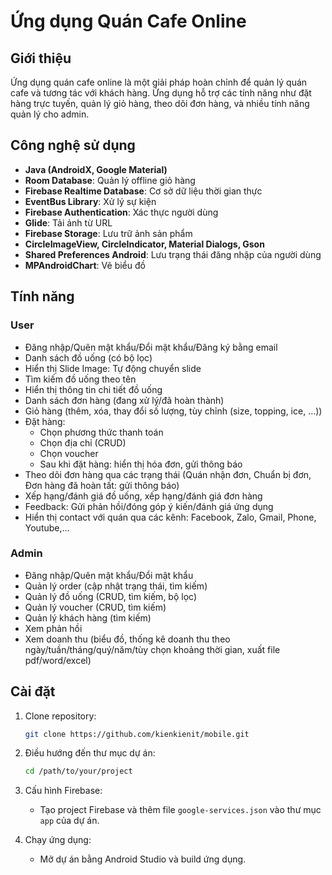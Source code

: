 
# Ứng dụng Quán Cafe Online

## Giới thiệu

Ứng dụng quán cafe online là một giải pháp hoàn chỉnh để quản lý quán cafe và tương tác với khách hàng. Ứng dụng hỗ trợ các tính năng như đặt hàng trực tuyến, quản lý giỏ hàng, theo dõi đơn hàng, và nhiều tính năng quản lý cho admin.

## Công nghệ sử dụng

- **Java (AndroidX, Google Material)**
- **Room Database**: Quản lý offline giỏ hàng
- **Firebase Realtime Database**: Cơ sở dữ liệu thời gian thực
- **EventBus Library**: Xử lý sự kiện
- **Firebase Authentication**: Xác thực người dùng
- **Glide**: Tải ảnh từ URL
- **Firebase Storage**: Lưu trữ ảnh sản phẩm
- **CircleImageView, CircleIndicator, Material Dialogs, Gson**
- **Shared Preferences Android**: Lưu trạng thái đăng nhập của người dùng
- **MPAndroidChart**: Vẽ biểu đồ

## Tính năng

### User

- Đăng nhập/Quên mật khẩu/Đổi mật khẩu/Đăng ký bằng email
- Danh sách đồ uống (có bộ lọc)
- Hiển thị Slide Image: Tự động chuyển slide
- Tìm kiếm đồ uống theo tên
- Hiển thị thông tin chi tiết đồ uống
- Danh sách đơn hàng (đang xử lý/đã hoàn thành)
- Giỏ hàng (thêm, xóa, thay đổi số lượng, tùy chỉnh (size, topping, ice, ...))
- Đặt hàng:
  - Chọn phương thức thanh toán
  - Chọn địa chỉ (CRUD)
  - Chọn voucher
  - Sau khi đặt hàng: hiển thị hóa đơn, gửi thông báo
- Theo dõi đơn hàng qua các trạng thái (Quán nhận đơn, Chuẩn bị đơn, Đơn hàng đã hoàn tất: gửi thông báo)
- Xếp hạng/đánh giá đồ uống, xếp hạng/đánh giá đơn hàng
- Feedback: Gửi phản hồi/đóng góp ý kiến/đánh giá ứng dụng
- Hiển thị contact với quán qua các kênh: Facebook, Zalo, Gmail, Phone, Youtube,…

### Admin

- Đăng nhập/Quên mật khẩu/Đổi mật khẩu
- Quản lý order (cập nhật trạng thái, tìm kiếm)
- Quản lý đồ uống (CRUD, tìm kiếm, bộ lọc)
- Quản lý voucher (CRUD, tìm kiếm)
- Quản lý khách hàng (tìm kiếm)
- Xem phản hồi
- Xem doanh thu (biểu đồ, thống kê doanh thu theo ngày/tuần/tháng/quý/năm/tùy chọn khoảng thời gian, xuất file pdf/word/excel)

## Cài đặt

1. Clone repository:
   ```sh
   git clone https://github.com/kienkienit/mobile.git
   ```
2. Điều hướng đến thư mục dự án:
   ```sh
   cd /path/to/your/project
   ```
3. Cấu hình Firebase:
   - Tạo project Firebase và thêm file `google-services.json` vào thư mục `app` của dự án.

4. Chạy ứng dụng:
   - Mở dự án bằng Android Studio và build ứng dụng.


